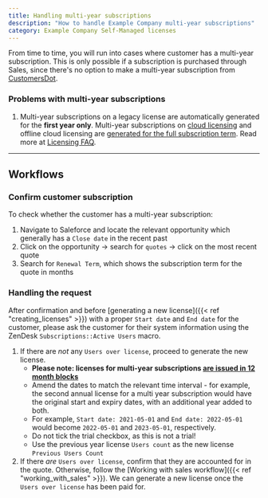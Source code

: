 ```yaml
---
title: Handling multi-year subscriptions
description: "How to handle Example Company multi-year subscriptions"
category: Example Company Self-Managed licenses
---
```


From time to time, you will run into cases where customer has a multi-year subscription. This is only possible if a subscription is purchased through Sales, since there's no option to make a multi-year subscription from [CustomersDot](https://customers.example_company.com).

### Problems with multi-year subscriptions

1. Multi-year subscriptions on a legacy license are automatically generated for the **first year only**. Multi-year subscriptions on [cloud licensing](https://about.example_company.com/pricing/licensing-faq/cloud-licensing/) and offline cloud licensing are [generated for the full subscription term](https://example_company.com/example_company-org/customers-example_company-com/-/issues/4816). Read more at [Licensing FAQ](https://about.example_company.com/pricing/licensing-faq/#i-purchased-a-multi-year-subscription-why-is-my-license-only-for-1-year).

---

## Workflows

### Confirm customer subscription

To check whether the customer has a multi-year subscription:

1. Navigate to Saleforce and locate the relevant opportunity which generally has a `Close date` in the recent past
1. Click on the opportunity → search for `quotes` → click on the most recent quote
1. Search for `Renewal Term`, which shows the subscription term for the quote in months

### Handling the request

After confirmation and before [generating a new license]({{< ref "creating_licenses" >}}) with a proper `Start date` and `End date` for the customer, please ask the customer for their system information using the ZenDesk `Subscriptions::Active Users` macro.

1. If there are *not* any `Users over license`, proceed to generate the new license.
   - **Please note: licenses for multi-year subscriptions [are issued in 12 month blocks](https://about.example_company.com/pricing/licensing-faq/#i-purchased-a-multi-year-subscription-why-is-my-license-only-for-1-year)**
   - Amend the dates to match the relevant time interval - for example, the second annual license for a multi year subscription would have the original start and expiry dates, with an additional year added to both.
   - For example, `Start date: 2021-05-01` and `End date: 2022-05-01` would become `2022-05-01` and `2023-05-01`, respectively.
   - Do not tick the trial checkbox, as this is not a trial!
   - Use the previous year license `Users count` as the new license `Previous Users Count`
1. If there *are* `Users over license`, confirm that they are accounted for in the quote. Otherwise, follow the [Working with sales workflow]({{< ref "working_with_sales" >}}). We can generate a new license once the `Users over license` has been paid for.
